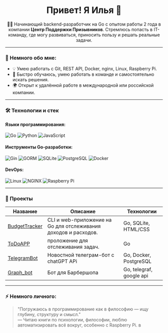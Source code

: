 <h1 align="center">Привет! Я Илья 👋</h1>


<p align="center">
  🧑‍💻 Начинающий backend-разработчик на Go с опытом работы 2 года в компании <strong>Центр Поддержки Призывников</strong>.  
  Стремлюсь попасть в IT-команду, где могу развиваться, приносить пользу и решать реальные задачи.
</p>

---

### 💼 Немного обо мне:

- 💡 Умею работать с Git, REST API, Docker, nginx, Linux, Raspberry Pi.
- 🧠 Быстро обучаюсь, умею работать в команде и самостоятельно искать решения.
- 🌍 Открыт к удалённой работе в международной или российской компании.

---

### 🛠️ Технологии и стек

#### Языки программирования:
![Go](https://img.shields.io/badge/Go-00ADD8?style=for-the-badge&logo=go&logoColor=white)
![Python](https://img.shields.io/badge/Python-3776AB?style=for-the-badge&logo=python&logoColor=white)
![JavaScript](https://img.shields.io/badge/JavaScript-F7DF1E?style=for-the-badge&logo=javascript&logoColor=black)

#### Инструменты Go-разработки:
![Gin](https://img.shields.io/badge/Gin-00ADD8?style=for-the-badge&logo=go&logoColor=white)
![GORM](https://img.shields.io/badge/GORM-FFC107?style=for-the-badge&logoColor=black)
![SQLite](https://img.shields.io/badge/SQLite-07405E?style=for-the-badge&logo=sqlite&logoColor=white)
![PostgreSQL](https://img.shields.io/badge/PostgreSQL-336791?style=for-the-badge&logo=postgresql&logoColor=white)
![Docker](https://img.shields.io/badge/Docker-2496ED?style=for-the-badge&logo=docker&logoColor=white)

#### DevOps:
![Linux](https://img.shields.io/badge/Linux-FCC624?style=for-the-badge&logo=linux&logoColor=black)
![NGINX](https://img.shields.io/badge/Nginx-009639?style=for-the-badge&logo=nginx&logoColor=white)
![Raspberry Pi](https://img.shields.io/badge/RaspberryPi-C51A4A?style=for-the-badge&logo=raspberrypi&logoColor=white)

---

### 🧩 Проекты

| Название | Описание | Технологии |
|---------|----------|------------|
| [BudgetTracker](https://github.com/IlyaMakar/BudgetTracker) | CLI и web-приложение на Go для отслеживания доходов и расходов. | Go, SQLite, HTML/CSS |
| [ToDoAPP](https://github.com/IlyaMakar/ToDoAPP) | проложение для отслеживания задач. | Go |
| [TelegramBot](https://github.com/IlyaMakar/TelegramBot) | Новостной телеграм-бот с chatGPT APi | Go, Docker, PostgreSQL |
| [Graph_bot](https://github.com/IlyaMakar/Graph_bot) | Бот для Барбершопа  | Go, telegraf, google api |

---


### ⚡ Немного личного:

> "Погружаюсь в программирование как в философию — ищу глубину, структуру и смысл."  
> — Читаю книги по психологии, философии, люблю автоматизировать всё вокруг, особенно с Raspberry Pi.
в
